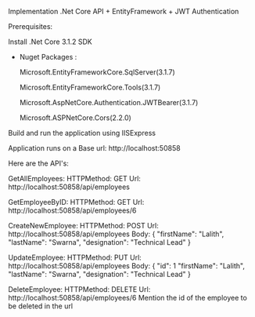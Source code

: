 Implementation .Net Core API + EntityFramework + JWT Authentication

Prerequisites:

Install .Net Core 3.1.2 SDK

  * Nuget Packages :
  
    Microsoft.EntityFrameworkCore.SqlServer(3.1.7)
    
    Microsoft.EntityFrameworkCore.Tools(3.1.7)
    
    Microsoft.AspNetCore.Authentication.JWTBearer(3.1.7)
    
    Microsoft.ASPNetCore.Cors(2.2.0)

 Build and run the application using IISExpress

 Application runs on a Base url: http://localhost:50858

 Here are the API's:
 
  GetAllEmployees:
  HTTPMethod: GET
  Url: http://localhost:50858/api/employees
  
  GetEmployeeByID:
  HTTPMethod: GET
  Url: http://localhost:50858/api/employees/6
  
  CreateNewEmployee:
  HTTPMethod: POST
  Url: http://localhost:50858/api/employees
  Body:
    {
     "firstName": "Lalith",
    "lastName": "Swarna",
    "designation": "Technical Lead"
    }
  
  UpdateEmployee:
  HTTPMethod: PUT
  Url: http://localhost:50858/api/employees
  Body:
        {
          "id": 1
          "firstName": "Lalith",
          "lastName": "Swarna",
          "designation": "Technical Lead"
         }

  DeleteEmployee:
  HTTPMethod: DELETE
  Url: http://localhost:50858/api/employees/6
  Mention the id of the employee to be deleted in the url
